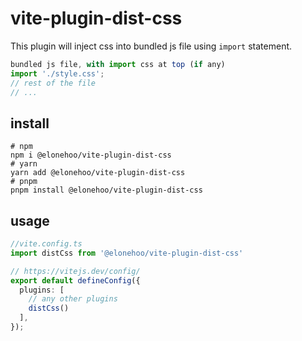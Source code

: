# vite-plugin-dist-css

This plugin will inject css into bundled js file using `import` statement.

```js
bundled js file, with import css at top (if any)
import './style.css';
// rest of the file
// ...
```

## install

```shell
# npm
npm i @elonehoo/vite-plugin-dist-css
# yarn
yarn add @elonehoo/vite-plugin-dist-css
# pnpm
pnpm install @elonehoo/vite-plugin-dist-css
```

## usage

```ts
//vite.config.ts
import distCss from '@elonehoo/vite-plugin-dist-css'

// https://vitejs.dev/config/
export default defineConfig({
  plugins: [
    // any other plugins
    distCss()
  ],
});
```
